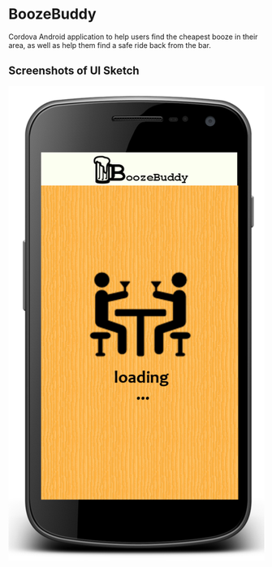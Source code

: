 # BoozeBuddy

Cordova Android application to help users find the cheapest booze in their area, as well as help them find a safe ride back from the bar.

## Screenshots of UI Sketch

![Alt text](/screenshots/loading.png?raw=true "Loading Screen")

